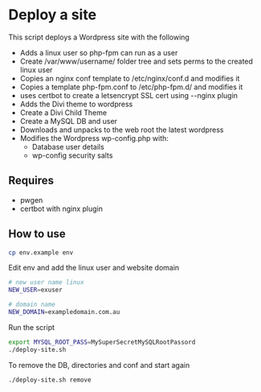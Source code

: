 # Deploy a site

This script deploys a Wordpress site with the following

* Adds a linux user so php-fpm can run as a user
* Create /var/www/username/ folder tree and sets perms to the created linux user
* Copies an nginx conf template to /etc/nginx/conf.d and modifies it
* Copies a template php-fpm.conf to /etc/php-fpm.d/ and modifies it
* uses certbot to create a letsencrypt SSL cert using --nginx plugin
* Adds the Divi theme to wordpress
* Create a Divi Child Theme
* Create a MySQL DB and user
* Downloads and unpacks to the web root the latest wordpress
* Modifies the Wordpress wp-config.php with:
	* Database user details
	* wp-config security salts

## Requires

* pwgen
* certbot with nginx plugin



## How to use

```sh
cp env.example env
```

Edit env and add the linux user and website domain

```sh
# new user name linux
NEW_USER=exuser

# domain name
NEW_DOMAIN=exampledomain.com.au
```

Run the script 

```sh
export MYSQL_ROOT_PASS=MySuperSecretMySQLRootPassord
./deploy-site.sh
```

To remove the DB, directories and conf and start again

```sh
./deploy-site.sh remove
```
